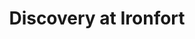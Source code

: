 ---
mission_id: ironfort
editorsChoice:
title: "Discovery at Ironfort"
authors: 
    - "Kevin Buscemi"
date:
filename: "ironfort.zip"
description: "Ironfort, an aging mining colony in a backwater star system, has never been of much strategic interest to either the Empire nor the Rebel Alliance.  Circumstances have changed, however. Deep beneath the surface, an ancient, and technologically advanced, alien installation has been discovered intact. It is unknown what treasures or weaponry are stored within, but the Alliance can not afford to allow anything of value to fall into Imperial hands."
cover:
levelReplaced:	SECBASE
difficulty: yes
bm:	yes
fme: yes
wax: yes
three_do: yes
voc: yes
gmd: no
vue: yes
lfd: yes
base: "New level from scratch" 
editors: "WDFUSE 2.5"

---